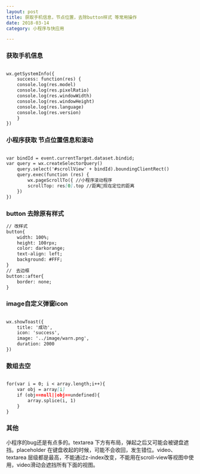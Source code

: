 ```yaml
---
layout: post
title: 获取手机信息，节点位置，去除button样式 等常用操作
date: 2018-03-14
category: 小程序与快应用

---
```


### 获取手机信息

```markdown

wx.getSystemInfo({  
    success: function(res) {  
    console.log(res.model)  
    console.log(res.pixelRatio)  
    console.log(res.windowWidth)  
    console.log(res.windowHeight)  
    console.log(res.language)  
    console.log(res.version)  
    }  
})  

```

### 小程序获取 节点位置信息和滚动

```markdown

var bindId = event.currentTarget.dataset.bindid;
var query = wx.createSelectorQuery()
    query.select('#scrollView' + bindId).boundingClientRect()
    query.exec(function (res) {
        wx.pageScrollTo({ //小程序滚动程序
        scrollTop: res[0].top //距离现在定位的距离
    })
})

```
### button 去除原有样式

```markdown
// 改样式
button{
    width: 100%;
    height: 100rpx;
    color: darkorange;
    text-align: left;
    background: #FFF; 
}
//　去边框
button::after{
    border: none;
}

```
### image自定义弹窗icon

```markdown

wx.showToast({
    title: '成功',
    icon: 'success',
    image: '../image/warn.png',
    duration: 2000
})

```

### 数组去空

```markdown

for(var i = 0; i < array.length;i++){
    var obj = array[i]
    if (obj==null||obj==undefined){
        array.splice(i, 1)    
    }
}

```

### 其他

小程序的bug还是有点多的。textarea 下方有布局，弹起之后又可能会被键盘遮挡。placeholder 在键盘收起的时候，可能不会收回，发生错位。video、textarea 层级都是最高，不能通过z-index改变，不能用在scroll-view等视图中使用，video滑动会遮挡所有下面的视图。



